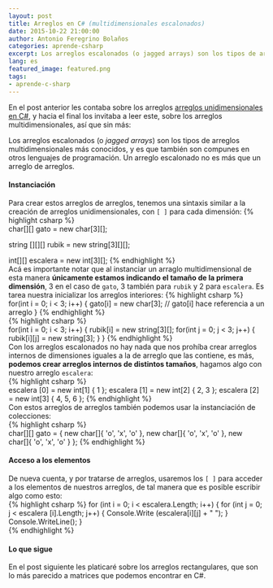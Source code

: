 ```yaml
---
layout: post
title: Arreglos en C# (multidimensionales escalonados)
date: 2015-10-22 21:00:00
author: Antonio Feregrino Bolaños
categories: aprende-csharp
excerpt: Los arreglos escalonados (o jagged arrays) son los tipos de arreglos multidimensionales más conocidos, y es que también son compunes en otros lenguajes de programación. Un arreglo escalonado no es más que un arreglo de arreglos.
lang: es
featured_image: featured.png
tags:
- aprende-c-sharp
---  
```

En el post anterior les contaba sobre los arreglos <a href="/post/arreglos-en-c-sharp-parte-1">arreglos unidimensionales en C#</a>, y hacia el final los invitaba a leer este, sobre los arreglos multidimensionales, así que sin más:  

Los arreglos escalonados (o *jagged arrays*) son los tipos de arreglos multidimensionales más conocidos, y es que también son compunes en otros lenguajes de programación. Un arreglo escalonado no es más que un arreglo de arreglos.

#### Instanciación  
Para crear estos arreglos de arreglos, tenemos una sintaxis similar a la creación de arreglos unidimensionales, con `[ ]` para cada dimensión: 
{% highlight csharp %}			
char[][] gato = new char[3][];

string [][][] rubik = new string[3][][];

int[][] escalera = new int[3][];
{% endhighlight %}  
Acá es importante notar que al instanciar un arraglo multidimensional de esta manera **únicamente estamos indicando el tamaño de la primera dimensión**, 3 en el caso de `gato`, 3 también para `rubik` y 2 para `escalera`. Es tarea nuestra inicializar los arreglos interiores: 
{% highlight csharp %}			
for(int i = 0; i < 3; i++)
{
	gato[i] = new char[3]; // gato[i] hace referencia a un arreglo
}
{% endhighlight %}   
{% highlight csharp %}			
for(int i = 0; i < 3; i++)
{
	rubik[i] = new string[3][];
	for(int j = 0; j < 3; j++)
	{
		rubik[i][j] = new string[3];
	}
}
{% endhighlight %}  
Con los arreglos escalonados no hay nada que nos prohíba crear arreglos internos de dimensiones iguales a la de arreglo que las contiene, es más, **podemos crear arreglos internos de distintos tamaños**, hagamos algo con nuestro arreglo `escalera`:   
{% highlight csharp %}			
escalera [0] = new int[1] { 1 };
escalera [1] = new int[2] { 2, 3 };
escalera [2] = new int[3] { 4, 5, 6 };
{% endhighlight %}  
Con estos arreglos de arreglos también podemos usar la instanciación de colecciones:   
{% highlight csharp %}	
char[][] gato = 
{
	new char[]{ 'o', 'x', 'o' },
	new char[]{ 'o', 'x', 'o' },
	new char[]{ 'o', 'x', 'o' }
};
{% endhighlight %}  
  
#### Acceso a los elementos  
De nueva cuenta, y por tratarse de arreglos, usaremos los `[ ]` para acceder a los elementos de nuestros arreglos, de tal manera que es posible escribir algo como esto:   
{% highlight csharp %} 
for (int i = 0; i < escalera.Length; i++)
{
	for (int j = 0; j < escalera [i].Length; j++) 
	{
		Console.Write (escalera[i][j] +  " ");
	}
	Console.WriteLine();
}    
{% endhighlight %}  

#### Lo que sigue
En el post siguiente les platicaré sobre los arreglos rectangulares, que son lo más parecido a matrices que podemos encontrar en C#.